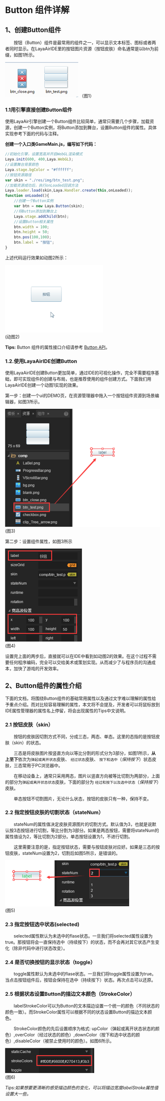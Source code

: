# Button 组件详解

## 1、创建Button组件

　　按钮（Button）组件是最常用的组件之一，可以显示文本标签、图标或者两者同时显示。在LayaAirIDE里的按钮图片资源（按钮皮肤）命名通常是以btn为前缀，如图1所示。

![图1](img/1.png) （图1）

### 1.1用引擎直接创建Button组件

使用LayaAir引擎创建一个Button组件比较简单，通常只需要几个步骤，加载资源，创建一个Button实例，将Button添加到舞台，设置Button组件的属性。具体实现参考下面的代码与注释。

**创建一个入口类GameMain.js，编写如下代码：**

```javascript
//初始化引擎，设置宽高并开启WebGL渲染模式
Laya.init(600, 400,Laya.WebGL);
//设置舞台背景颜色
Laya.stage.bgColor = "#ffffff";
//按钮资源路径
var skin = "./res/img/btn_test.png";
//加载资源成功后，执行onLoaded回调方法
Laya.loader.load(skin,Laya.Handler.create(this,onLoaded));
function onLoaded(){
    //创建一个Button实例
    var btn = new Laya.Button(skin);
    //将Button添加到舞台上
    Laya.stage.addChild(btn);
    //设置Button相关属性
    btn.width = 100;
    btn.height = 50;
    btn.pos(100,100);
    btn.label = "按钮";
}
```

上述代码运行效果如动图2所示：

![动图2](img/2.gif) <br/> (动图2)

**Tips:** Button 组件的属性接口介绍请参考 [Button API](http://layaair.ldc.layabox.com/api/index.html?category=Core&class=laya.ui.Button)。



### 1.2.使用LayaAirIDE创建Button

使用LayaAirIDE创建Button更加简单，通过IDE的可视化操作，完全不需要程序基础，即可实现组件的创建与布局，也是推荐使用的组件创建方式。下面我们用LayaAirIDE创建一个动图1实现的效果。

第一步：创建一个ui的DEMO页，在资源管理器中拖入一个按钮组件资源到场景编辑器，如图3所示。

![图3](img/3.png) <br />(图3)

第二步：设置组件属性，如图3所示

![图3](img/4.png) <br />(图4)

设置完上面的两步后，直接就可以在IDE中看到如动图2的效果。在这个过程不需要任何程序编码，完全可以交给美术或策划实现。从而减少了与程序员的沟通成本，加快了游戏的开发效率。



## 2、Button组件的属性介绍

下面的文档，将围绕Button组件的基础常用属性以及通过文字难以理解的属性给予重点介绍。而对比较容易理解的属性，本文将不会提及，开发者可以将鼠标放到IDE属性管理器的属性名上停留，将会出现属性的Tips中文说明。

### 2.1 按钮皮肤（skin）

　　按钮的皮肤因切割方式不同，分成三态，两态、单态。这里的态指的是按钮皮肤（skin）的状态。

　　三态是将皮肤图片按竖直方向以等比分割的形式分为3部分，如图1所示，**从上至下**依次为`弹起或离开状态`皮肤、 `经过状态`皮肤、 `按下和选中`（*保持按下*）状态皮肤，三态常用于PC浏览器中。

　　在移动设备上，通常只采用两态，图片以竖直方向被等比切割为两部分，上面的部分为`弹起或离开状态状态`皮肤，下面的部分为 `经过和按下以及选中状态`（*保持按下*）皮肤。

　　单态按钮不切割图片，无论什么状态，按钮的皮肤只有一种，保持不变。

### 2.2 指定按钮皮肤的切割状态（stateNum）

　　stateNum的属性值决定皮肤资源图片的切割方式。默认值为3，也就是说默认按3态按钮进行切割，等比分割为3部分。如果是两态按钮，需要将stateNum的属性值设为2，等比切割为2部分。单态按钮设置为1，不进行切割。

　　这里需要注意的是，指定按钮状态，需要与按钮皮肤对应好。如果是三态的按钮皮肤，stateNum设置为2，切割后如图5所示，是错误的。

![图5](img/5.png) <br />(图5)



### 2.3 指定按钮选中状态(selected)

　　selected属性默认为未选中的flase状态。一旦我们将selected属性设置为true。那按钮将会一直保持选中（持续按下）的状态，而不会再对其它状态产生变化（除非代码中进行状态改变）。

### 2.4 是否切换按钮的显示状态（toggle）

　　toggle属性默认为未选中的flase状态。一旦我们将toggle属性设置为true。当点击按钮组件后，按钮会保持在选中（持续按下）状态。再次点击可以还原。

### 2.5 根据状态设置Button的描边文本颜色（StrokeColor）

　　labelStrokeColor可以为Button的文本描边设置一个统一的颜色（不同状态的颜色一致）。而StrokeColor属性可以根据不同的状态设置Button的描边文本颜色。

　　StrokeColor颜色的先后设置顺序为格式: upColor（弹起或离开状态状态的颜色）,overColor（经过状态的颜色）,downColor（按下和选中状态的颜色）,disableColor（被禁止使用时的颜色）。如图6所示。

![图6](img/6.png) <br />(图6)

*Tips:如果想要更清晰的感受描边颜色的变化，可以将描边宽度labelStroke属性值设置大一些。*











